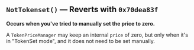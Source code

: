 ## `NotTokenset()` — Reverts with `0x70dea83f`
**Occurs when you've tried to manually set the price to zero.**

A `TokenPriceManager` may keep an internal `price` of zero, but only when it's in "TokenSet
mode", and it does not need to be set manually.